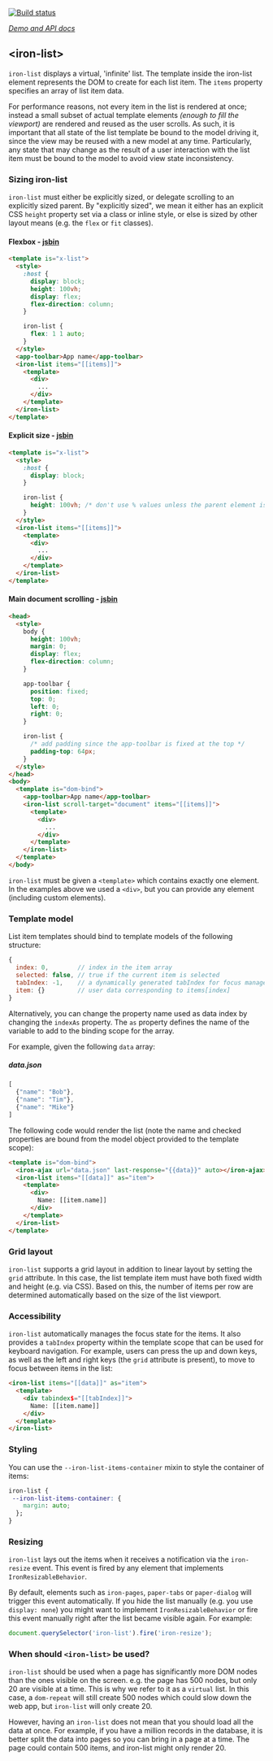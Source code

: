 
<!---

This README is automatically generated from the comments in these files:
iron-list.html

Edit those files, and our readme bot will duplicate them over here!
Edit this file, and the bot will squash your changes :)

The bot does some handling of markdown. Please file a bug if it does the wrong
thing! https://github.com/PolymerLabs/tedium/issues

-->

[![Build status](https://travis-ci.org/PolymerElements/iron-list.svg?branch=master)](https://travis-ci.org/PolymerElements/iron-list)

_[Demo and API docs](https://elements.polymer-project.org/elements/iron-list)_


## &lt;iron-list&gt;

`iron-list` displays a virtual, 'infinite' list. The template inside
the iron-list element represents the DOM to create for each list item.
The `items` property specifies an array of list item data.

For performance reasons, not every item in the list is rendered at once;
instead a small subset of actual template elements *(enough to fill the viewport)*
are rendered and reused as the user scrolls. As such, it is important that all
state of the list template be bound to the model driving it, since the view may
be reused with a new model at any time. Particularly, any state that may change
as the result of a user interaction with the list item must be bound to the model
to avoid view state inconsistency.

### Sizing iron-list

`iron-list` must either be explicitly sized, or delegate scrolling to an
explicitly sized parent. By "explicitly sized", we mean it either has an explicit
CSS `height` property set via a class or inline style, or else is sized by other
layout means (e.g. the `flex` or `fit` classes).

#### Flexbox - [jsbin](http://jsbin.com/kokaki/edit?html,output)

```html
<template is="x-list">
  <style>
    :host {
      display: block;
      height: 100vh;
      display: flex;
      flex-direction: column;
    }

    iron-list {
      flex: 1 1 auto;
    }
  </style>
  <app-toolbar>App name</app-toolbar>
  <iron-list items="[[items]]">
    <template>
      <div>
        ...
      </div>
    </template>
  </iron-list>
</template>
```
#### Explicit size - [jsbin](http://jsbin.com/pibefo/edit?html,output)
```html
<template is="x-list">
  <style>
    :host {
      display: block;
    }

    iron-list {
      height: 100vh; /* don't use % values unless the parent element is sized. */
    }
  </style>
  <iron-list items="[[items]]">
    <template>
      <div>
        ...
      </div>
    </template>
  </iron-list>
</template>
```
#### Main document scrolling - [jsbin](http://jsbin.com/cojuli/edit?html,output)
```html
<head>
  <style>
    body {
      height: 100vh;
      margin: 0;
      display: flex;
      flex-direction: column;
    }

    app-toolbar {
      position: fixed;
      top: 0;
      left: 0;
      right: 0;
    }

    iron-list {
      /* add padding since the app-toolbar is fixed at the top */
      padding-top: 64px;
    }
  </style>
</head>
<body>
  <template is="dom-bind">
    <app-toolbar>App name</app-toolbar>
    <iron-list scroll-target="document" items="[[items]]">
      <template>
        <div>
          ...
        </div>
      </template>
    </iron-list>
  </template>
</body>
```

`iron-list` must be given a `<template>` which contains exactly one element. In the examples
above we used a `<div>`, but you can provide any element (including custom elements).

### Template model

List item templates should bind to template models of the following structure:

```js
{
  index: 0,        // index in the item array
  selected: false, // true if the current item is selected
  tabIndex: -1,    // a dynamically generated tabIndex for focus management
  item: {}         // user data corresponding to items[index]
}
```

Alternatively, you can change the property name used as data index by changing the
`indexAs` property. The `as` property defines the name of the variable to add to the binding
scope for the array.

For example, given the following `data` array:

##### data.json

```js
[
  {"name": "Bob"},
  {"name": "Tim"},
  {"name": "Mike"}
]
```
The following code would render the list (note the name and checked properties are
bound from the model object provided to the template scope):
```html
<template is="dom-bind">
  <iron-ajax url="data.json" last-response="{{data}}" auto></iron-ajax>
  <iron-list items="[[data]]" as="item">
    <template>
      <div>
        Name: [[item.name]]
      </div>
    </template>
  </iron-list>
</template>
```

### Grid layout

`iron-list` supports a grid layout in addition to linear layout by setting
the `grid` attribute.  In this case, the list template item must have both fixed
width and height (e.g. via CSS). Based on this, the number of items
per row are determined automatically based on the size of the list viewport.

### Accessibility

`iron-list` automatically manages the focus state for the items. It also provides
a `tabIndex` property within the template scope that can be used for keyboard navigation.
For example, users can press the up and down keys, as well as the left and right
keys (the `grid` attribute is present), to move to focus between items in the list:

```html
<iron-list items="[[data]]" as="item">
  <template>
    <div tabindex$="[[tabIndex]]">
      Name: [[item.name]]
    </div>
  </template>
</iron-list>
```

### Styling

You can use the `--iron-list-items-container` mixin to style the container of items:

```css
iron-list {
 --iron-list-items-container: {
    margin: auto;
  };
}
```

### Resizing

`iron-list` lays out the items when it receives a notification via the `iron-resize` event.
This event is fired by any element that implements `IronResizableBehavior`.

By default, elements such as `iron-pages`, `paper-tabs` or `paper-dialog` will trigger
this event automatically. If you hide the list manually (e.g. you use `display: none`)
you might want to implement `IronResizableBehavior` or fire this event manually right
after the list became visible again. For example:

```js
document.querySelector('iron-list').fire('iron-resize');
```
### When should `<iron-list>` be used?

`iron-list` should be used when a page has significantly more DOM nodes than the ones
visible on the screen. e.g. the page has 500 nodes, but only 20 are visible at a time.
This is why we refer to it as a `virtual` list. In this case, a `dom-repeat` will still
create 500 nodes which could slow down the web app, but `iron-list` will only create 20.

However, having an `iron-list` does not mean that you should load all the data at once.
For example, if you have a million records in the database, it is better split the data into pages
so you can bring in a page at a time. The page could contain 500 items, and iron-list
might only render 20.
